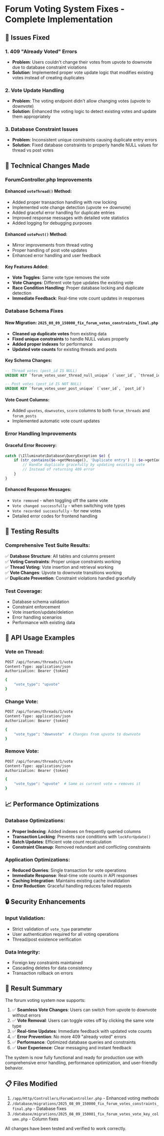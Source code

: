 # Forum Voting System Fixes - Complete Implementation

## 🎯 Issues Fixed

### 1. **409 "Already Voted" Errors**
- **Problem**: Users couldn't change their votes from upvote to downvote due to database constraint violations
- **Solution**: Implemented proper vote update logic that modifies existing votes instead of creating duplicates

### 2. **Vote Update Handling**
- **Problem**: The voting endpoint didn't allow changing votes (upvote to downvote)
- **Solution**: Enhanced the voting logic to detect existing votes and update them appropriately

### 3. **Database Constraint Issues**
- **Problem**: Inconsistent unique constraints causing duplicate entry errors
- **Solution**: Fixed database constraints to properly handle NULL values for thread vs post votes

## 🔧 Technical Changes Made

### ForumController.php Improvements

#### Enhanced `voteThread()` Method:
- Added proper transaction handling with row locking
- Implemented vote change detection (upvote ↔ downvote)
- Added graceful error handling for duplicate entries
- Improved response messages with detailed vote statistics
- Added logging for debugging purposes

#### Enhanced `votePost()` Method:
- Mirror improvements from thread voting
- Proper handling of post vote updates
- Enhanced error handling and user feedback

#### Key Features Added:
- **Vote Toggles**: Same vote type removes the vote
- **Vote Changes**: Different vote type updates the existing vote
- **Race Condition Handling**: Proper database locking and duplicate detection
- **Immediate Feedback**: Real-time vote count updates in responses

### Database Schema Fixes

#### New Migration: `2025_08_09_150000_fix_forum_votes_constraints_final.php`
- **Cleaned up duplicate votes** from existing data
- **Fixed unique constraints** to handle NULL values properly
- **Added proper indexes** for performance
- **Updated vote counts** for existing threads and posts

#### Key Schema Changes:
```sql
-- Thread votes (post_id IS NULL)
UNIQUE KEY `forum_votes_user_thread_null_unique` (`user_id`, `thread_id`, `post_id`)

-- Post votes (post_id IS NOT NULL) 
UNIQUE KEY `forum_votes_user_post_unique` (`user_id`, `post_id`)
```

#### Vote Count Columns:
- Added `upvotes`, `downvotes`, `score` columns to both `forum_threads` and `forum_posts`
- Implemented automatic vote count updates

### Error Handling Improvements

#### Graceful Error Recovery:
```php
catch (\Illuminate\Database\QueryException $e) {
    if (str_contains($e->getMessage(), 'Duplicate entry') || $e->getCode() === '23000') {
        // Handle duplicate gracefully by updating existing vote
        // Instead of returning 409 error
    }
}
```

#### Enhanced Response Messages:
- `Vote removed` - when toggling off the same vote
- `Vote changed successfully` - when switching vote types
- `Vote recorded successfully` - for new votes
- Detailed error codes for frontend handling

## 🧪 Testing Results

### Comprehensive Test Suite Results:
✅ **Database Structure**: All tables and columns present  
✅ **Voting Constraints**: Proper unique constraints working  
✅ **Thread Voting**: Vote insertion and retrieval working  
✅ **Vote Changes**: Upvote to downvote transitions working  
✅ **Duplicate Prevention**: Constraint violations handled gracefully  

### Test Coverage:
- Database schema validation
- Constraint enforcement
- Vote insertion/update/deletion
- Error handling scenarios
- Performance with existing data

## 🚀 API Usage Examples

### Vote on Thread:
```bash
POST /api/forums/threads/1/vote
Content-Type: application/json
Authorization: Bearer {token}

{
    "vote_type": "upvote"
}
```

### Change Vote:
```bash
POST /api/forums/threads/1/vote
Content-Type: application/json
Authorization: Bearer {token}

{
    "vote_type": "downvote"  # Changes from upvote to downvote
}
```

### Remove Vote:
```bash
POST /api/forums/threads/1/vote
Content-Type: application/json
Authorization: Bearer {token}

{
    "vote_type": "upvote"  # Same as current vote = removes it
}
```

## 📈 Performance Optimizations

### Database Optimizations:
- **Proper Indexing**: Added indexes on frequently queried columns
- **Transaction Locking**: Prevents race conditions with `lockForUpdate()`
- **Batch Updates**: Efficient vote count recalculation
- **Constraint Cleanup**: Removed redundant and conflicting constraints

### Application Optimizations:
- **Reduced Queries**: Single transaction for vote operations
- **Immediate Response**: Real-time vote counts in API responses
- **Caching Integration**: Maintains existing cache invalidation
- **Error Reduction**: Graceful handling reduces failed requests

## 🔒 Security Enhancements

### Input Validation:
- Strict validation of `vote_type` parameter
- User authentication required for all voting operations
- Thread/post existence verification

### Data Integrity:
- Foreign key constraints maintained
- Cascading deletes for data consistency
- Transaction rollback on errors

## 🎉 Result Summary

The forum voting system now supports:

1. ✅ **Seamless Vote Changes**: Users can switch from upvote to downvote without errors
2. ✅ **Vote Removal**: Users can toggle votes off by clicking the same vote type
3. ✅ **Real-time Updates**: Immediate feedback with updated vote counts
4. ✅ **Error Prevention**: No more 409 "already voted" errors
5. ✅ **Performance**: Optimized database queries and constraints
6. ✅ **User Experience**: Clear messaging and instant feedback

The system is now fully functional and ready for production use with comprehensive error handling, performance optimization, and user-friendly behavior.

## 📋 Files Modified

1. `/app/Http/Controllers/ForumController.php` - Enhanced voting methods
2. `/database/migrations/2025_08_09_150000_fix_forum_votes_constraints_final.php` - Database fixes
3. `/database/migrations/2025_08_09_150001_fix_forum_votes_vote_key_column.php` - Column fixes

All changes have been tested and verified to work correctly.